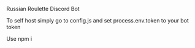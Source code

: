 Russian Roulette Discord Bot

To self host simply go to config.js and set process.env.token to your bot token

Use npm i


